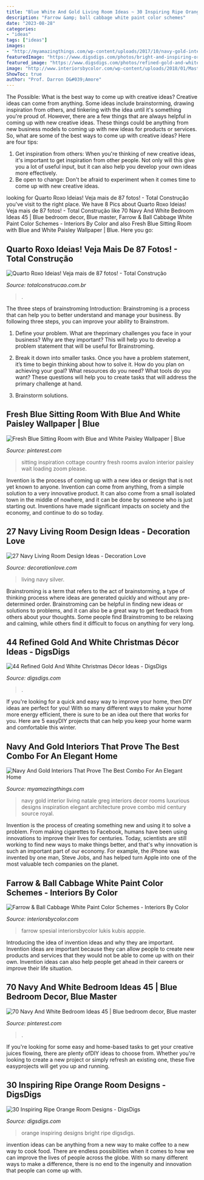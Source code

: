 ```yaml
---
title: "Blue White And Gold Living Room Ideas ~ 30 Inspiring Ripe Orange Room Designs"
description: "Farrow &amp; ball cabbage white paint color schemes"
date: "2023-08-28"
categories:
- "ideas"
tags: ["ideas"]
images:
- "http://myamazingthings.com/wp-content/uploads/2017/10/navy-gold-interior-12-.jpg"
featuredImage: "https://www.digsdigs.com/photos/bright-and-inspiring-orange-room-designs-8-554x738.jpg"
featured_image: "https://www.digsdigs.com/photos/refined-gold-and-white-christmas-decor-ideas-21.jpg"
image: "http://www.interiorsbycolor.com/wp-content/uploads/2018/01/Master-bedroom-paint-color-scheme-with-walls-painted-in-Farrow-Ball-Cabbage-White.jpg"
ShowToc: true
author: "Prof. Darron D&#039;Amore"
---
```



The Possible: What is the best way to come up with creative ideas?
Creative ideas can come from anything. Some ideas include brainstorming, drawing inspiration from others, and tinkering with the idea until it's something you're proud of. However, there are a few things that are always helpful in coming up with new creative ideas. These things could be anything from new business models to coming up with new ideas for products or services. So, what are some of the best ways to come up with creative ideas? Here are four tips: 
1) Get inspiration from others: When you're thinking of new creative ideas, it's important to get inspiration from other people. Not only will this give you a lot of useful input, but it can also help you develop your own ideas more effectively. 
2) Be open to change: Don't be afraid to experiment when it comes time to come up with new creative ideas.

	

		
looking for Quarto Roxo Ideias! Veja mais de 87 fotos! - Total Construção you've visit to the right place. We have 8 Pics about Quarto Roxo Ideias! Veja mais de 87 fotos! - Total Construção like 70 Navy And White Bedroom Ideas 45 | Blue bedroom decor, Blue master, Farrow &amp; Ball Cabbage White Paint Color Schemes - Interiors By Color and also Fresh Blue Sitting Room with Blue and White Paisley Wallpaper | Blue. Here you go:
		
    
## Quarto Roxo Ideias! Veja Mais De 87 Fotos! - Total Construção

<img loading=lazy src="http://www.totalconstrucao.com.br/wp-content/uploads/2018/03/quarto-roxo-ideias-18.jpg" onerror="this.onerror=null;this.src='https://tse4.mm.bing.net/th?id=OIP.Hvp69RPnueqp1WOhFDTO1QHaLW&amp;pid=15.1';" alt="Quarto Roxo Ideias! Veja mais de 87 fotos! - Total Construção">

_Source: totalconstrucao.com.br_

>. 

	

The three steps of brainstroming
Introduction:
Brainstroming is a process that can help you to better understand and manage your business. By following three steps, you can improve your ability to Brainstrom.

1. Define your problem. What are theprimary challenges you face in your business? Why are they important? This will help you to develop a problem statement that will be useful for Brainstroming.

2. Break it down into smaller tasks. Once you have a problem statement, it’s time to begin thinking about how to solve it. How do you plan on achieving your goal? What resources do you need? What tools do you want? These questions will help you to create tasks that will address the primary challenge at hand.

3. Brainstorm solutions.

    
## Fresh Blue Sitting Room With Blue And White Paisley Wallpaper | Blue

<img loading=lazy src="https://i.pinimg.com/736x/a5/a6/86/a5a686da5212e3d1c367a2ce08db0d8f.jpg" onerror="this.onerror=null;this.src='https://tse4.mm.bing.net/th?id=OIP.LX7093wJkDfG3QGtDvEOLQHaKk&amp;pid=15.1';" alt="Fresh Blue Sitting Room with Blue and White Paisley Wallpaper | Blue">

_Source: pinterest.com_

>sitting inspiration cottage country fresh rooms avalon interior paisley wait loading zoom please. 

	

Invention is the process of coming up with a new idea or design that is not yet known to anyone. Invention can come from anything, from a simple solution to a very innovative product. It can also come from a small isolated town in the middle of nowhere, and it can be done by someone who is just starting out. Inventions have made significant impacts on society and the economy, and continue to do so today.

    
## 27 Navy Living Room Design Ideas - Decoration Love

<img loading=lazy src="http://www.decorationlove.com/wp-content/uploads/2016/09/Navy-Blue-and-Silver-Living-Room.jpg" onerror="this.onerror=null;this.src='https://tse1.mm.bing.net/th?id=OIP.QJE_7JLGRIHV-C3b2BGUCwHaKy&amp;pid=15.1';" alt="27 Navy Living Room Design Ideas - Decoration Love">

_Source: decorationlove.com_

>living navy silver. 

	

Brainstroming is a term that refers to the act of brainstorming, a type of thinking process where ideas are generated quickly and without any pre-determined order. Brainstroming can be helpful in finding new ideas or solutions to problems, and it can also be a great way to get feedback from others about your thoughts. Some people find Brainstroming to be relaxing and calming, while others find it difficult to focus on anything for very long.

    
## 44 Refined Gold And White Christmas Décor Ideas - DigsDigs

<img loading=lazy src="https://www.digsdigs.com/photos/refined-gold-and-white-christmas-decor-ideas-21.jpg" onerror="this.onerror=null;this.src='https://tse3.mm.bing.net/th?id=OIP.lcsiGu3vKHLlKaa_XyNVPAAAAA&amp;pid=15.1';" alt="44 Refined Gold And White Christmas Décor Ideas - DigsDigs">

_Source: digsdigs.com_

>. 

	

If you're looking for a quick and easy way to improve your home, then DIY ideas are perfect for you! With so many different ways to make your home more energy efficient, there is sure to be an idea out there that works for you. Here are 5 easyDIY projects that can help you keep your home warm and comfortable this winter.

    
## Navy And Gold Interiors That Prove The Best Combo For An Elegant Home

<img loading=lazy src="http://myamazingthings.com/wp-content/uploads/2017/10/navy-gold-interior-12-.jpg" onerror="this.onerror=null;this.src='https://tse4.mm.bing.net/th?id=OIP.00QOHlg7Vb_FuM_HIr57eQHaJ3&amp;pid=15.1';" alt="Navy And Gold Interiors That Prove The Best Combo For An Elegant Home">

_Source: myamazingthings.com_

>navy gold interior living natale greg interiors decor rooms luxurious designs inspiration elegant architecture prove combo mid century source royal. 

	

Invention is the process of creating something new and using it to solve a problem. From making cigarettes to Facebook, humans have been using innovations to improve their lives for centuries. Today, scientists are still working to find new ways to make things better, and that's why innovation is such an important part of our economy. For example, the iPhone was invented by one man, Steve Jobs, and has helped turn Apple into one of the most valuable tech companies on the planet.

    
## Farrow &amp; Ball Cabbage White Paint Color Schemes - Interiors By Color

<img loading=lazy src="http://www.interiorsbycolor.com/wp-content/uploads/2018/01/Master-bedroom-paint-color-scheme-with-walls-painted-in-Farrow-Ball-Cabbage-White.jpg" onerror="this.onerror=null;this.src='https://tse3.mm.bing.net/th?id=OIP.jKROIPKV9jRq8aIhux5aaAHaHh&amp;pid=15.1';" alt="Farrow &amp; Ball Cabbage White Paint Color Schemes - Interiors By Color">

_Source: interiorsbycolor.com_

>farrow spesial interiorsbycolor lukis kubis apppie. 

	

Introducing the idea of invention ideas and why they are important.
Invention ideas are important because they can allow people to create new products and services that they would not be able to come up with on their own. Invention ideas can also help people get ahead in their careers or improve their life situation.

    
## 70 Navy And White Bedroom Ideas 45 | Blue Bedroom Decor, Blue Master

<img loading=lazy src="https://i.pinimg.com/736x/fe/09/4e/fe094e6b748c7fc8d51b71bdeb366637.jpg" onerror="this.onerror=null;this.src='https://tse1.mm.bing.net/th?id=OIP.4Ax8JCXsryh83Kn3bF2tcwHaKJ&amp;pid=15.1';" alt="70 Navy And White Bedroom Ideas 45 | Blue bedroom decor, Blue master">

_Source: pinterest.com_

>. 

	

If you're looking for some easy and home-based tasks to get your creative juices flowing, there are plenty ofDIY ideas to choose from. Whether you're looking to create a new project or simply refresh an existing one, these five easyprojects will get you up and running.

    
## 30 Inspiring Ripe Orange Room Designs - DigsDigs

<img loading=lazy src="https://www.digsdigs.com/photos/bright-and-inspiring-orange-room-designs-8-554x738.jpg" onerror="this.onerror=null;this.src='https://tse2.mm.bing.net/th?id=OIP.uk3kEzscbdakrOLg2DHHLAHaJ3&amp;pid=15.1';" alt="30 Inspiring Ripe Orange Room Designs - DigsDigs">

_Source: digsdigs.com_

>orange inspiring designs bright ripe digsdigs. 

	

invention ideas can be anything from a new way to make coffee to a new way to cook food. There are endless possibilities when it comes to how we can improve the lives of people across the globe. With so many different ways to make a difference, there is no end to the ingenuity and innovation that people can come up with.

